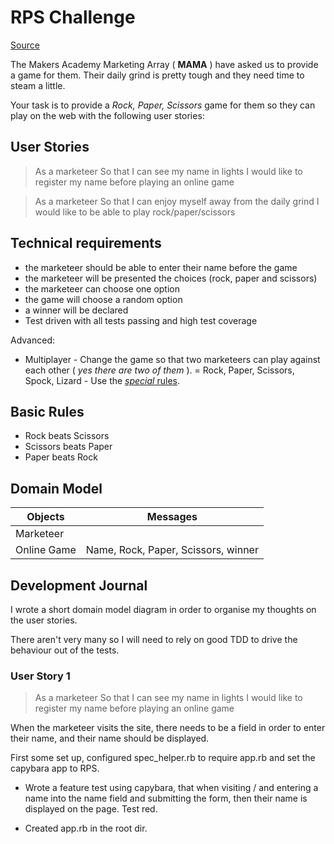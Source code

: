 # RPS Challenge

[Source](https://github.com/makersacademy/rps-challenge)

The Makers Academy Marketing Array ( **MAMA** ) have asked us to provide a game for them. Their daily grind is pretty tough and they need time to steam a little.

Your task is to provide a _Rock, Paper, Scissors_ game for them so they can play on the web with the following user stories:

## User Stories

> As a marketeer
> So that I can see my name in lights
> I would like to register my name before playing an online game

> As a marketeer
> So that I can enjoy myself away from the daily grind
> I would like to be able to play rock/paper/scissors

## Technical requirements

- the marketeer should be able to enter their name before the game
- the marketeer will be presented the choices (rock, paper and scissors)
- the marketeer can choose one option
- the game will choose a random option
- a winner will be declared
- Test driven with all tests passing and high test coverage

Advanced:

- Multiplayer - Change the game so that two marketeers can play against each other ( _yes there are two of them_ ).
= Rock, Paper, Scissors, Spock, Lizard - Use the [_special_ rules](http://en.wikipedia.org/wiki/Rock-paper-scissors-lizard-Spock).

## Basic Rules

- Rock beats Scissors
- Scissors beats Paper
- Paper beats Rock

## Domain Model

Objects | Messages
---|---
Marketeer |
Online Game | Name, Rock, Paper, Scissors, winner

## Development Journal

I wrote a short domain model diagram in order to organise my thoughts on the user stories.

There aren't very many so I will need to rely on good TDD to drive the behaviour out of the tests.

### User Story 1

> As a marketeer
> So that I can see my name in lights
> I would like to register my name before playing an online game

When the marketeer visits the site, there needs to be a field in order to enter their name, and their name should be displayed.

First some set up, configured spec_helper.rb to require app.rb and set the capybara app to RPS.

- Wrote a feature test using capybara, that when visiting / and entering a name into the name field and submitting the form, then their name is displayed on the page. Test red.

- Created app.rb in the root dir.

  
